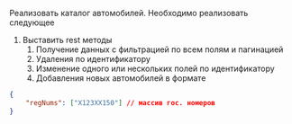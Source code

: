 Реализовать каталог автомобилей. Необходимо реализовать следующее
1. Выставить rest методы
    1. Получение данных с фильтрацией по всем полям и пагинацией
    2. Удаления по идентификатору
    3. Изменение одного или нескольких полей по идентификатору
    4. Добавления новых автомобилей в формате
```json
{
    "regNums": ["X123XX150"] // массив гос. номеров
}
